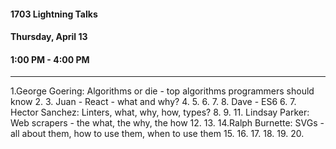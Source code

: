 #### 1703 Lightning Talks
#### Thursday, April 13
#### 1:00 PM - 4:00 PM

-----------------------------------------




1.George Goering: Algorithms or die - top algorithms programmers should know
2.
3. Juan - React - what and why?
4.
5.
6.
7.
8. Dave - ES6
6.
7. Hector Sanchez: Linters, what, why, how, types?
8.
9.
11. Lindsay Parker: Web scrapers - the what, the why, the how
12.
13.
14.Ralph Burnette: SVGs - all about them, how to use them, when to use them
15.
16.
17.
18.
19.
20.

